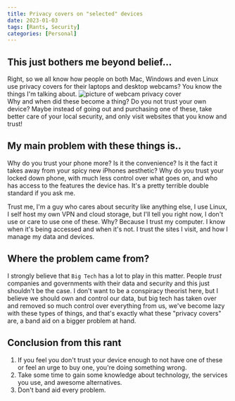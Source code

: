 ```yaml
---
title: Privacy covers on "selected" devices
date: 2023-01-03
tags: [Rants, Security]
categories: [Personal]
---
```

## This just bothers me beyond belief...
Right, so we all know how people on both Mac, Windows and even Linux use privacy covers for their laptops and desktop webcams? You know the things I'm talking about.
![picture of webcam privacy cover](https://www.digitaltrends.com/wp-content/uploads/2021/02/best-laptop-webcam-cover.jpg?p=1 "picture of webcam privacy cover") \
Why and when did these become a thing? Do you not trust your own device? Maybe instead of going out and purchasing one of these, take better care of your local security, and only visit websites that you know and trust!

## My main problem with these things is..
Why do you trust your phone more? Is it the convenience? Is it the fact it takes away from your spicy new iPhones aesthetic? Why do you trust your locked down phone, with much less control over what goes on, and who has access to the features the device has. It's a pretty terrible double standard if you ask me.

Trust me, I'm a guy who cares about security like anything else, I use Linux, I self host my own VPN and cloud storage, but I'll tell you right now, I don't use or care to use one of these. Why? Because I trust my computer. I know when it's being accessed and when it's not. I trust the sites I visit, and how I manage my data and devices.

## Where the problem came from?
I strongly believe that `Big Tech` has a lot to play in this matter. People *trust* companies and governments with their data and security and this just shouldn't be the case. I don't want to be a conspiracy theorist here, but I believe we should own and control our data, but big tech has taken over and removed so much control over everything from us, we've become lazy with these types of things, and that's exactly what these "privacy covers" are, a band aid on a bigger problem at hand.

## Conclusion from this rant
1. If you feel you don't trust your device enough to not have one of these or feel an urge to buy one, you're doing something wrong.
2. Take some time to gain some knowledge about technology, the services you use, and awesome alternatives.
3. Don't band aid every problem.
